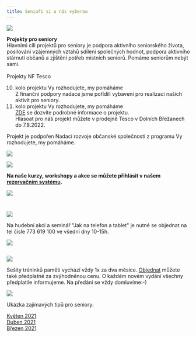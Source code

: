```yaml
---
title: Senioři si u nás vyberou
---
```

![](/images/uploads/senior_web-1-.jpg)

**Projekty pro seniory**\
Hlavními cíli projektů pro seniory je podpora aktivního seniorského života, posilování vzájemných vztahů
sdílení společných hodnot, podpora aktivního stárnutí občanů a zjištění potřeb místních seniorů.
Pomáme  seniorům nebýt sami. \
\
Projekty  NF Tesco

10. kolo projektu Vy rozhodujete, my pomáháme\
    Z finanční podpory nadace jsme pořídili vybavení pro realizaci našich aktivit pro seniory.
11. kolo projektu Vy rozhodujete, my pomáháme \
    [ZDE](https://itesco.cz/pomahame/project/44281/) se dozvíte podrobné informace o projektu. \
    Hlasoat pro náš projekt můžete v prodejně Tesco v Dolních Břežanech do 7.8.2022.

Projekt je podpořen Nadací rozvoje občanské společnosti z programu Vy rozhodujete, my pomáháme.

![](/images/uploads/nros_cmyk_logo.jpg)

![](/images/uploads/nadacni-fond-tesco-2019-logo-vertical-cz1024_1.jpg)

**Na  naše kurzy, workshopy a akce se můžete přihlásit v našem [rezervačním systému](https://vigvam.webooker.eu/).**

![](/images/uploads/web_aj_senior.jpg)

![]()

![]()

![](/images/uploads/baner_hormonalka-3-.jpg)

Na hudební akci a seminář "Jak na telefon a tablet" je nutné se objednat na tel čísle 773 619 100 ve všední dny 10-15h.

![](/images/uploads/seniori_2022_baner.jpg)

![]()

![](/images/uploads/baner_pamet_vig-1-.jpg)

Sešity tréninků paměti vychází  vždy 1x za dva měsíce.   [Objednat](https://vigvam.webooker.eu/Actions) můžete  také předplatné za zvýhodněnou cenu. O každém novém vydání všechny předplatile informujeme.  Na předání se vždy domluvíme:-)

![](/images/uploads/0001-22-.jpg)

Ukázka zajímavých tipů pro seniory:

[Květen 2021](/docs/tipy-seniori-2021-05.pdf)\
[Duben 2021](/docs/tipy-seniori-2021-04.pdf)\
[Březen 2021](/docs/tipy-seniori-2021-03.pdf)